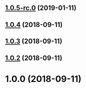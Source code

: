 ## [1.0.5-rc.0](https://github.com/dvabuzyarov/product-version/compare/v1.0.4...v1.0.5-rc.0) (2019-01-11)



<a name="1.0.4"></a>
## [1.0.4](https://github.com/dvabuzyarov/product-version/compare/v1.0.3...v1.0.4) (2018-09-11)



<a name="1.0.3"></a>
## [1.0.3](https://github.com/dvabuzyarov/product-version/compare/v1.0.2...v1.0.3) (2018-09-11)



<a name="1.0.2"></a>
## [1.0.2](https://github.com/dvabuzyarov/product-version/compare/v1.0.0...v1.0.2) (2018-09-11)



<a name="1.0.0"></a>
# 1.0.0 (2018-09-11)



